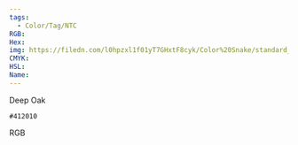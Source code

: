 ```yaml
---
tags:
  - Color/Tag/NTC
RGB:
Hex:
img: https://filedn.com/l0hpzxl1f01yT7GHxtF8cyk/Color%20Snake/standard_csv_to_svg/412010.svg
CMYK:
HSL:
Name:
---
```

Deep Oak
```palette
#412010
```
RGB
